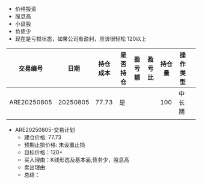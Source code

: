 - 价格投资
- 股息高
- 小盘股
- 负债少
- 现在是亏损状态，如果公司有盈利，应该很轻松 120以上


| 交易编号        | 日期       | 持仓成本  | 是否持仓 | 盈亏额 | 盈亏比 | 持仓量 | 操作类型 |     |
| ----------- | -------- | ----- | ---- | --- | --- | --- | ---- | --- |
| ARE20250805 | 20250805 | 77.73 | 是    |     |     | 100 | 中长期  |     |
|             |          |       |      |     |     |     |      |     |
- ARE20250805-交易计划
	- 建仓价格:   77.73
	- 预期止损价格: 未设置止损
	- 目标价格：120+
	- 买入理由：K线形态及基本面,债务少，股息高
	- 卖出理由:
	- 总结：
